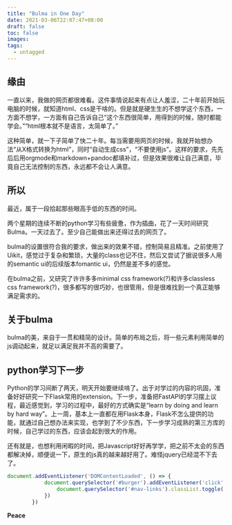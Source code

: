 ```yaml
---
title: "Bulma in One Day"
date: 2021-03-06T22:07:47+08:00
draft: false
toc: false
images:
tags: 
  - untagged
---
```


## 缘由

一直以来，我做的网页都很难看。这件事情说起来有点让人羞涩，二十年前开始玩电脑的时候，就知道html、css是干啥的。但是就是硬生生的不想学这个东西，一方面不想学，一方面有自己告诉自己“这个东西很简单，用得到的时候，随时都能学会。”“html根本就不是语言，太简单了。”

这种简单，就一下子简单了快二十年。每当需要用网页的时候，我就开始想办法“从X格式转换为html”，同时“自动生成css”，“不要使用js”。这样的要求，先先后后用orgmode和markdown+pandoc都填补过，但是效果很难让自己满意，毕竟自己无法控制的东西，永远都不会让人满意。

## 所以

最近，属于一段拾起那些眼高手低的东西的时间。

两个星期的连续不断的python学习有些疲惫，作为插曲，花了一天时间研究Bulma。一天过去了。至少自己能做出来还得过去的网页了。

bulma的设置很符合我的要求，做出来的效果不错，控制简易且精准。之前使用了Uikit，感觉过于复杂和繁琐，大量的class也记不住，然后又尝试了据说很多人用的semantic ui的后续版本fomantic ui，仍然是差不多的感觉。

在bulma之前，又研究了许许多多minimal css framework(?)和许多classless css framework(?)，很多都写的很巧妙，也很管用，但是很难找到一个真正能够满足需求的。

## 关于bulma

bulma的美，来自于一贯和精简的设计。简单的布局之后，将一些元素利用简单的js调动起来，就足以满足我并不高的需要了。

## python学习下一步

Python的学习间断了两天，明天开始要继续啃了。出于对学过的内容的巩固，准备好好研究一下Flask常用的extension。下一步，准备把FastAPI的学习摆上议程，最近感觉到，学习的过程中，最好的方式确实是“learn by doing and learn by hard way”。上一周，基本上一直都在用Flask本身，Flask不怎么提供的功能，就通过自己想办法来实现，也学到了不少东西，下一步学习成熟的第三方库的时候，自己学过的东西，应该会起到很大的作用。

还有就是，也想利用闲暇的时间，把Javascript好好再学学，把之前不太会的东西都解决掉，顺便说一下，原生的js真的越来越好用了。难怪jquery已经混不下去了。



```javascript
document.addEventListener('DOMContentLoaded', () => {
            document.querySelector('#burger').addEventListener('click', () => {
                document.querySelector('#nav-links').classList.toggle('is-active')
            })
        })
```



 **Peace**